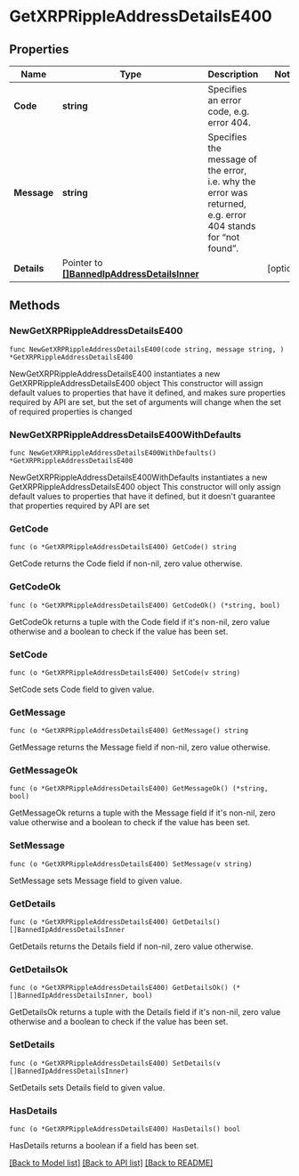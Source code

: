 # GetXRPRippleAddressDetailsE400

## Properties

Name | Type | Description | Notes
------------ | ------------- | ------------- | -------------
**Code** | **string** | Specifies an error code, e.g. error 404. | 
**Message** | **string** | Specifies the message of the error, i.e. why the error was returned, e.g. error 404 stands for “not found”. | 
**Details** | Pointer to [**[]BannedIpAddressDetailsInner**](BannedIpAddressDetailsInner.md) |  | [optional] 

## Methods

### NewGetXRPRippleAddressDetailsE400

`func NewGetXRPRippleAddressDetailsE400(code string, message string, ) *GetXRPRippleAddressDetailsE400`

NewGetXRPRippleAddressDetailsE400 instantiates a new GetXRPRippleAddressDetailsE400 object
This constructor will assign default values to properties that have it defined,
and makes sure properties required by API are set, but the set of arguments
will change when the set of required properties is changed

### NewGetXRPRippleAddressDetailsE400WithDefaults

`func NewGetXRPRippleAddressDetailsE400WithDefaults() *GetXRPRippleAddressDetailsE400`

NewGetXRPRippleAddressDetailsE400WithDefaults instantiates a new GetXRPRippleAddressDetailsE400 object
This constructor will only assign default values to properties that have it defined,
but it doesn't guarantee that properties required by API are set

### GetCode

`func (o *GetXRPRippleAddressDetailsE400) GetCode() string`

GetCode returns the Code field if non-nil, zero value otherwise.

### GetCodeOk

`func (o *GetXRPRippleAddressDetailsE400) GetCodeOk() (*string, bool)`

GetCodeOk returns a tuple with the Code field if it's non-nil, zero value otherwise
and a boolean to check if the value has been set.

### SetCode

`func (o *GetXRPRippleAddressDetailsE400) SetCode(v string)`

SetCode sets Code field to given value.


### GetMessage

`func (o *GetXRPRippleAddressDetailsE400) GetMessage() string`

GetMessage returns the Message field if non-nil, zero value otherwise.

### GetMessageOk

`func (o *GetXRPRippleAddressDetailsE400) GetMessageOk() (*string, bool)`

GetMessageOk returns a tuple with the Message field if it's non-nil, zero value otherwise
and a boolean to check if the value has been set.

### SetMessage

`func (o *GetXRPRippleAddressDetailsE400) SetMessage(v string)`

SetMessage sets Message field to given value.


### GetDetails

`func (o *GetXRPRippleAddressDetailsE400) GetDetails() []BannedIpAddressDetailsInner`

GetDetails returns the Details field if non-nil, zero value otherwise.

### GetDetailsOk

`func (o *GetXRPRippleAddressDetailsE400) GetDetailsOk() (*[]BannedIpAddressDetailsInner, bool)`

GetDetailsOk returns a tuple with the Details field if it's non-nil, zero value otherwise
and a boolean to check if the value has been set.

### SetDetails

`func (o *GetXRPRippleAddressDetailsE400) SetDetails(v []BannedIpAddressDetailsInner)`

SetDetails sets Details field to given value.

### HasDetails

`func (o *GetXRPRippleAddressDetailsE400) HasDetails() bool`

HasDetails returns a boolean if a field has been set.


[[Back to Model list]](../README.md#documentation-for-models) [[Back to API list]](../README.md#documentation-for-api-endpoints) [[Back to README]](../README.md)



